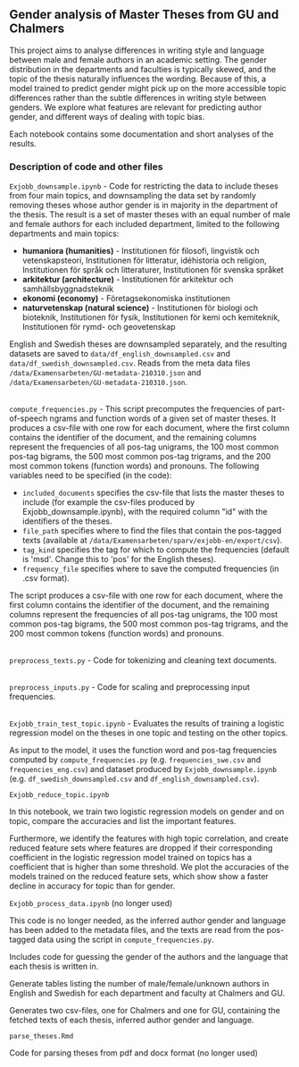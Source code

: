 ## Gender analysis of Master Theses from GU and Chalmers
This project aims to analyse differences in writing style and language between male and female authors in an academic setting.
The gender distribution in the departments and faculties is typically skewed, and the topic of the thesis naturally influences the wording.
Because of this, a model trained to predict gender might pick up on the more accessible topic differences rather than the subtle differences 
in writing style between genders. We explore what features are relevant for predicting author gender, and different ways of dealing with topic bias. 

Each notebook contains some documentation and short analyses of the results. 

### Description of code and other files

```Exjobb_downsample.ipynb``` - Code for restricting the data to include theses from four main topics, and downsampling the data set by randomly removing theses whose author gender is in majority in the department of the thesis.
The result is a set of master theses with an equal number of male and female authors for each included department, limited to the following departments and main topics:

* **humaniora (humanities)**  - Institutionen för filosofi, lingvistik och vetenskapsteori, Institutionen för litteratur, idéhistoria och religion, Institutionen för språk och litteraturer, Institutionen för svenska språket
* **arkitektur (architecture)**  - Institutionen för arkitektur och samhällsbyggnadsteknik
* **ekonomi (economy)** - Företagsekonomiska institutionen
* **naturvetenskap (natural science)** - Institutionen för biologi och bioteknik, Institutionen för fysik, Institutionen för kemi och kemiteknik, Institutionen för rymd- och geovetenskap

English and Swedish theses are downsampled separately, and the resulting datasets are saved to ```data/df_english_downsampled.csv``` and ```data/df_swedish_downsampled.csv```.
Reads from the meta data files ```/data/Examensarbeten/GU-metadata-210310.json``` and ```/data/Examensarbeten/GU-metadata-210310.json```.

\
```compute_frequencies.py``` -  This script precomputes the frequencies of part-of-speech ngrams and function words of a given set of master theses.
It produces a csv-file with one row for each document, where the first column contains the identifier of the document, and the remaining columns represent the frequencies of all pos-tag unigrams, the 100 most common pos-tag bigrams, the 500 most common pos-tag trigrams, and the 200 most common tokens (function words) and pronouns. The following variables need to be specified (in the code):
-    ```included_documents``` specifies the csv-file that lists the master theses to include (for example the csv-files produced by Exjobb_downsample.ipynb), with the required column "id" with the identifiers of the theses.
-    ```file_path``` specifies where to find the files that contain the pos-tagged texts (available at ```/data/Examensarbeten/sparv/exjobb-en/export/csv```).
-    ```tag_kind``` specifies the tag for which to compute the frequencies (default is 'msd'. Change this to 'pos' for the English theses).
-    ```frequency_file``` specifies where to save the computed frequencies (in .csv format).
 
 The script produces a csv-file with one row for each document, where the first column
 contains the identifier of the document, and the remaining columns represent the frequencies of all pos-tag unigrams, 
 the 100 most common pos-tag bigrams, the 500 most common pos-tag trigrams, and the 200 most common tokens (function words) and pronouns.
 
 \
```preprocess_texts.py``` - Code for tokenizing and cleaning text documents.

\
```preprocess_inputs.py``` - Code for scaling and preprocessing input frequencies.

\
```Exjobb_train_test_topic.ipynb``` - Evaluates the results of training a logistic regression model on the theses in one topic and testing on the other topics.


As input to the model, it uses the function word and pos-tag frequencies computed by ```compute_frequencies.py``` (e.g. ```frequencies_swe.csv``` and ```frequencies_eng.csv```) and dataset produced by ```Exjobb_downsample.ipynb``` 
(e.g. ```df_swedish_downsampled.csv``` and ```df_english_downsampled.csv```).


```Exjobb_reduce_topic.ipynb``` 

In this notebook, we train two logistic regression models on gender and on topic, compare the accuracies and list the important features. 

Furthermore, we identify the features with high topic correlation, and create reduced feature sets where features are dropped if their corresponding coefficient in the logistic regression model trained on topics has a coefficient that is higher than some threshold.
We plot the accuracies of the models trained on the reduced feature sets, which show show a faster decline in accuracy for topic than for gender.

```Exjobb_process_data.ipynb``` (no longer used)

This code is no longer needed, as the inferred author gender and language has been added to the metadata files, and the texts are read from the pos-tagged data using the script in ```compute_frequencies.py```.

Includes code for guessing the gender of the authors and the language that each thesis is written in.

Generate tables listing the number of male/female/unknown authors in English and Swedish for each department and faculty at Chalmers and GU.

Generates two csv-files, one for Chalmers and one for GU, containing the fetched texts of each thesis, inferred author gender and language. 

```parse_theses.Rmd``` 

Code for parsing theses from pdf and docx format (no longer used)
